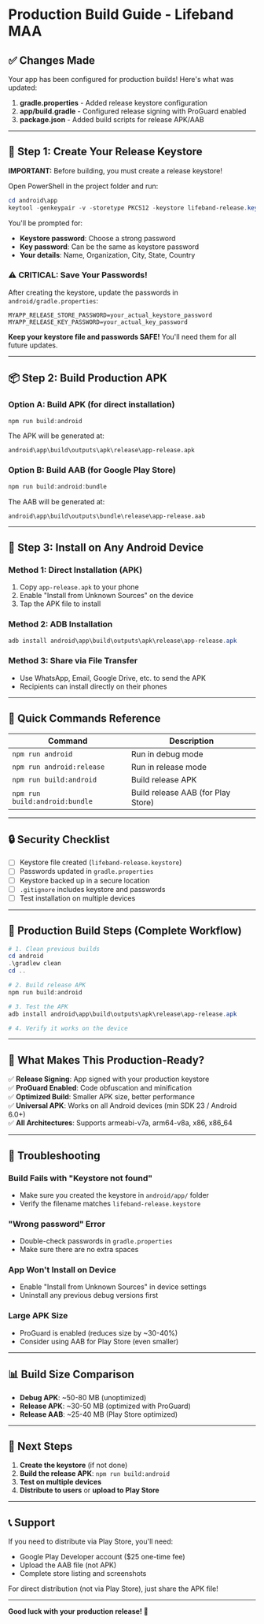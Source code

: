 # Production Build Guide - Lifeband MAA

## ✅ Changes Made

Your app has been configured for production builds! Here's what was updated:

1. **gradle.properties** - Added release keystore configuration
2. **app/build.gradle** - Configured release signing with ProGuard enabled
3. **package.json** - Added build scripts for release APK/AAB

---

## 🔑 Step 1: Create Your Release Keystore

**IMPORTANT:** Before building, you must create a release keystore!

Open PowerShell in the project folder and run:

```powershell
cd android\app
keytool -genkeypair -v -storetype PKCS12 -keystore lifeband-release.keystore -alias lifeband-key -keyalg RSA -keysize 2048 -validity 10000
```

You'll be prompted for:
- **Keystore password**: Choose a strong password
- **Key password**: Can be the same as keystore password
- **Your details**: Name, Organization, City, State, Country

### ⚠️ CRITICAL: Save Your Passwords!

After creating the keystore, update the passwords in `android/gradle.properties`:

```properties
MYAPP_RELEASE_STORE_PASSWORD=your_actual_keystore_password
MYAPP_RELEASE_KEY_PASSWORD=your_actual_key_password
```

**Keep your keystore file and passwords SAFE!** You'll need them for all future updates.

---

## 📦 Step 2: Build Production APK

### Option A: Build APK (for direct installation)

```powershell
npm run build:android
```

The APK will be generated at:
```
android\app\build\outputs\apk\release\app-release.apk
```

### Option B: Build AAB (for Google Play Store)

```powershell
npm run build:android:bundle
```

The AAB will be generated at:
```
android\app\build\outputs\bundle\release\app-release.aab
```

---

## 📱 Step 3: Install on Any Android Device

### Method 1: Direct Installation (APK)

1. Copy `app-release.apk` to your phone
2. Enable "Install from Unknown Sources" on the device
3. Tap the APK file to install

### Method 2: ADB Installation

```powershell
adb install android\app\build\outputs\apk\release\app-release.apk
```

### Method 3: Share via File Transfer

- Use WhatsApp, Email, Google Drive, etc. to send the APK
- Recipients can install directly on their phones

---

## 🎯 Quick Commands Reference

| Command | Description |
|---------|-------------|
| `npm run android` | Run in debug mode |
| `npm run android:release` | Run in release mode |
| `npm run build:android` | Build release APK |
| `npm run build:android:bundle` | Build release AAB (for Play Store) |

---

## 🔒 Security Checklist

- [ ] Keystore file created (`lifeband-release.keystore`)
- [ ] Passwords updated in `gradle.properties`
- [ ] Keystore backed up in a secure location
- [ ] `.gitignore` includes keystore and passwords
- [ ] Test installation on multiple devices

---

## 🚀 Production Build Steps (Complete Workflow)

```powershell
# 1. Clean previous builds
cd android
.\gradlew clean
cd ..

# 2. Build release APK
npm run build:android

# 3. Test the APK
adb install android\app\build\outputs\apk\release\app-release.apk

# 4. Verify it works on the device
```

---

## 📝 What Makes This Production-Ready?

✅ **Release Signing**: App signed with your production keystore  
✅ **ProGuard Enabled**: Code obfuscation and minification  
✅ **Optimized Build**: Smaller APK size, better performance  
✅ **Universal APK**: Works on all Android devices (min SDK 23 / Android 6.0+)  
✅ **All Architectures**: Supports armeabi-v7a, arm64-v8a, x86, x86_64

---

## 🐛 Troubleshooting

### Build Fails with "Keystore not found"
- Make sure you created the keystore in `android/app/` folder
- Verify the filename matches `lifeband-release.keystore`

### "Wrong password" Error
- Double-check passwords in `gradle.properties`
- Make sure there are no extra spaces

### App Won't Install on Device
- Enable "Install from Unknown Sources" in device settings
- Uninstall any previous debug versions first

### Large APK Size
- ProGuard is enabled (reduces size by ~30-40%)
- Consider using AAB for Play Store (even smaller)

---

## 📊 Build Size Comparison

- **Debug APK**: ~50-80 MB (unoptimized)
- **Release APK**: ~30-50 MB (optimized with ProGuard)
- **Release AAB**: ~25-40 MB (Play Store optimized)

---

## 🎉 Next Steps

1. **Create the keystore** (if not done)
2. **Build the release APK**: `npm run build:android`
3. **Test on multiple devices**
4. **Distribute to users** or **upload to Play Store**

---

## 📞 Support

If you need to distribute via Play Store, you'll need:
- Google Play Developer account ($25 one-time fee)
- Upload the AAB file (not APK)
- Complete store listing and screenshots

For direct distribution (not via Play Store), just share the APK file!

---

**Good luck with your production release! 🚀**
